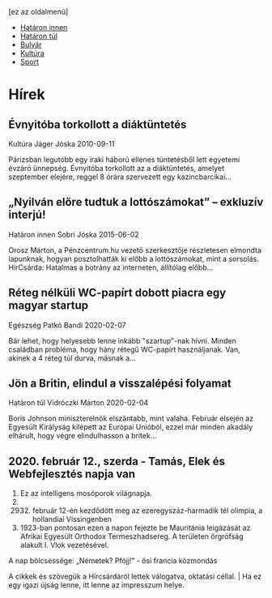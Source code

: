 [ez az oldalmenü]
- [Határon innen](belfold.html)
- [Határon túl](kulfold.html)
- [Bulvár](#)
- [Kultúra](#)
- [Sport](#)

# Hírek
## Évnyitóba torkollott a diáktüntetés

Kultúra Jáger Jóska 2010-09-11

Párizsban legutóbb egy iraki háború ellenes tüntetésből lett egyetemi évzáró ünnepség. Évnyitóba torkollott az a diáktüntetés, amelyet szeptember elejére, reggel 8 órára szervezett egy kazincbarcikai...

## „Nyilván előre tudtuk a lottószámokat” – exkluzív interjú!

Határon innen Sobri Jóska 2015-06-02

Orosz Márton, a Pénzcentrum.hu vezető szerkesztője részletesen elmondta lapunknak, hogyan posztolhatták ki előbb a lottószámokat, mint a sorsolás. HírCsárda: Hatalmas a botrány az interneten, állítólag előbb...

## Réteg nélküli WC-papírt dobott piacra egy magyar startup

Egészség Patkó Bandi 2020-02-07

Bár lehet, hogy helyesebb lenne inkább "szartup"-nak hívni. Minden családban probléma, hogy hány rétegű WC-papírt használjanak. Van, akinek a 4 réteg túl durva, másnak a...

## Jön a Britin, elindul a visszalépési folyamat

Határon túl Vidróczki Márton 2020-02-04

Boris Johnson miniszterelnök elszántabb, mint valaha. Február elsején az Egyesült Királyság kilépett az Európai Unióból, ezzel már minden akadály elhárult, hogy végre elindulhasson a britek...

## 2020. február 12., szerda - Tamás, Elek és Webfejlesztés napja van
1. Ez az intelligens mosóporok világnapja.
2. 2932. február 12-én kezdődött meg az ezeregyszáz-harmadik tél olimpia, a hollandiai Vissingenben
3. 1923-ban pontosan ezen a napon fejezte be Mauritánia leigázását az Afrikai Egyesült Orthodox Termeszhadsereg. A területen őrgrófság alakult I. Vlok vezetésével.

A nap bölcsessége: „Németek? Pföjj!” - ősi francia közmondás

A cikkek és szövegük a Hírcsárdáról lettek válogatva, oktatási céllal. | Ha ez egy igazi újság lenne, itt lenne az impresszum helye.